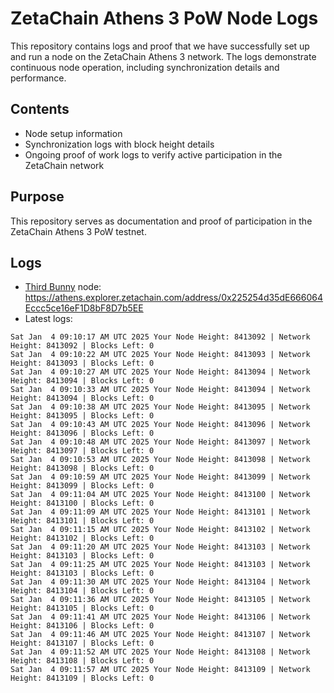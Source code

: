 # ZetaChain Athens 3 PoW Node Logs
This repository contains logs and proof that we have successfully set up and run a node on the ZetaChain Athens 3 network. The logs demonstrate continuous node operation, including synchronization details and performance.

## Contents
- Node setup information
- Synchronization logs with block height details
- Ongoing proof of work logs to verify active participation in the ZetaChain network

## Purpose
This repository serves as documentation and proof of participation in the ZetaChain Athens 3 PoW testnet.

## Logs

- [Third Bunny](https://thirdbunny.xyz/) node: https://athens.explorer.zetachain.com/address/0x225254d35dE666064Eccc5ce16eF1D8bF8D7b5EE
- Latest logs:
```
Sat Jan  4 09:10:17 AM UTC 2025 Your Node Height: 8413092 | Network Height: 8413092 | Blocks Left: 0
Sat Jan  4 09:10:22 AM UTC 2025 Your Node Height: 8413093 | Network Height: 8413093 | Blocks Left: 0
Sat Jan  4 09:10:27 AM UTC 2025 Your Node Height: 8413094 | Network Height: 8413094 | Blocks Left: 0
Sat Jan  4 09:10:33 AM UTC 2025 Your Node Height: 8413094 | Network Height: 8413094 | Blocks Left: 0
Sat Jan  4 09:10:38 AM UTC 2025 Your Node Height: 8413095 | Network Height: 8413095 | Blocks Left: 0
Sat Jan  4 09:10:43 AM UTC 2025 Your Node Height: 8413096 | Network Height: 8413096 | Blocks Left: 0
Sat Jan  4 09:10:48 AM UTC 2025 Your Node Height: 8413097 | Network Height: 8413097 | Blocks Left: 0
Sat Jan  4 09:10:53 AM UTC 2025 Your Node Height: 8413098 | Network Height: 8413098 | Blocks Left: 0
Sat Jan  4 09:10:59 AM UTC 2025 Your Node Height: 8413099 | Network Height: 8413099 | Blocks Left: 0
Sat Jan  4 09:11:04 AM UTC 2025 Your Node Height: 8413100 | Network Height: 8413100 | Blocks Left: 0
Sat Jan  4 09:11:09 AM UTC 2025 Your Node Height: 8413101 | Network Height: 8413101 | Blocks Left: 0
Sat Jan  4 09:11:15 AM UTC 2025 Your Node Height: 8413102 | Network Height: 8413102 | Blocks Left: 0
Sat Jan  4 09:11:20 AM UTC 2025 Your Node Height: 8413103 | Network Height: 8413103 | Blocks Left: 0
Sat Jan  4 09:11:25 AM UTC 2025 Your Node Height: 8413103 | Network Height: 8413103 | Blocks Left: 0
Sat Jan  4 09:11:30 AM UTC 2025 Your Node Height: 8413104 | Network Height: 8413104 | Blocks Left: 0
Sat Jan  4 09:11:36 AM UTC 2025 Your Node Height: 8413105 | Network Height: 8413105 | Blocks Left: 0
Sat Jan  4 09:11:41 AM UTC 2025 Your Node Height: 8413106 | Network Height: 8413106 | Blocks Left: 0
Sat Jan  4 09:11:46 AM UTC 2025 Your Node Height: 8413107 | Network Height: 8413107 | Blocks Left: 0
Sat Jan  4 09:11:52 AM UTC 2025 Your Node Height: 8413108 | Network Height: 8413108 | Blocks Left: 0
Sat Jan  4 09:11:57 AM UTC 2025 Your Node Height: 8413109 | Network Height: 8413109 | Blocks Left: 0
```
